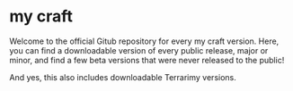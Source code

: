 # my craft
Welcome to the official Gitub repository for every my craft version.
Here, you can find a downloadable version of every public release, major or minor, and find a few beta versions that were never released to the public!

And yes, this also includes downloadable Terrarimy versions.
